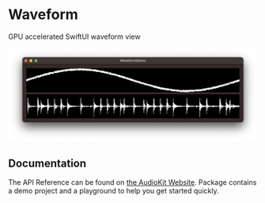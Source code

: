 # Waveform

GPU accelerated SwiftUI waveform view

![waveform-demo](Sources/Waveform/Waveform.docc/Resources/demo.png)

## Documentation

The API Reference can be found on [the AudioKit Website](https://www.audiokit.io/Waveform). 
Package contains a demo project and a playground to help you get started quickly.

